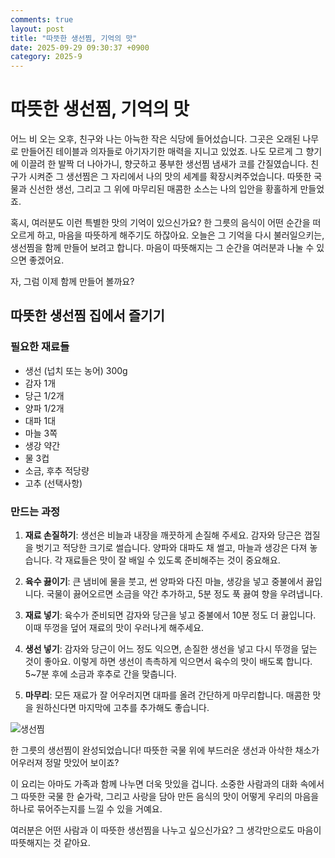 ```yaml
---
comments: true
layout: post
title: "따뜻한 생선찜, 기억의 맛"
date: 2025-09-29 09:30:37 +0900
category: 2025-9
---
```


# 따뜻한 생선찜, 기억의 맛

어느 비 오는 오후, 친구와 나는 아늑한 작은 식당에 들어섰습니다. 그곳은 오래된 나무로 만들어진 테이블과 의자들로 아기자기한 매력을 지니고 있었죠. 나도 모르게 그 향기에 이끌려 한 발짝 더 나아가니, 향긋하고 풍부한 생선찜 냄새가 코를 간질였습니다. 친구가 시켜준 그 생선찜은 그 자리에서 나의 맛의 세계를 확장시켜주었습니다. 따뜻한 국물과 신선한 생선, 그리고 그 위에 마무리된 매콤한 소스는 나의 입안을 황홀하게 만들었죠. 

혹시, 여러분도 이런 특별한 맛의 기억이 있으신가요? 한 그릇의 음식이 어떤 순간을 떠오르게 하고, 마음을 따뜻하게 해주기도 하잖아요. 오늘은 그 기억을 다시 불러일으키는, 생선찜을 함께 만들어 보려고 합니다. 마음이 따뜻해지는 그 순간을 여러분과 나눌 수 있으면 좋겠어요.

자, 그럼 이제 함께 만들어 볼까요?

## 따뜻한 생선찜 집에서 즐기기

### 필요한 재료들

- 생선 (넙치 또는 농어) 300g
- 감자 1개
- 당근 1/2개
- 양파 1/2개
- 대파 1대
- 마늘 3쪽
- 생강 약간
- 물 3컵
- 소금, 후추 적당량
- 고추 (선택사항)

### 만드는 과정

1. **재료 손질하기**: 생선은 비늘과 내장을 깨끗하게 손질해 주세요. 감자와 당근은 껍질을 벗기고 적당한 크기로 썰습니다. 양파와 대파도 채 썰고, 마늘과 생강은 다져 놓습니다. 각 재료들은 맛이 잘 배일 수 있도록 준비해주는 것이 중요해요.

2. **육수 끓이기**: 큰 냄비에 물을 붓고, 썬 양파와 다진 마늘, 생강을 넣고 중불에서 끓입니다. 국물이 끓어오르면 소금을 약간 추가하고, 5분 정도 푹 끓여 향을 우려냅니다.

3. **재료 넣기**: 육수가 준비되면 감자와 당근을 넣고 중불에서 10분 정도 더 끓입니다. 이때 뚜껑을 덮어 재료의 맛이 우러나게 해주세요.

4. **생선 넣기**: 감자와 당근이 어느 정도 익으면, 손질한 생선을 넣고 다시 뚜껑을 덮는 것이 좋아요. 이렇게 하면 생선이 촉촉하게 익으면서 육수의 맛이 배도록 합니다. 5~7분 후에 소금과 후추로 간을 맞춥니다.

5. **마무리**: 모든 재료가 잘 어우러지면 대파를 올려 간단하게 마무리합니다. 매콤한 맛을 원하신다면 마지막에 고추를 추가해도 좋습니다. 

![생선찜](https://www.themealdb.com/images/media/meals/vptqpw1511798500.jpg)


한 그릇의 생선찜이 완성되었습니다! 따뜻한 국물 위에 부드러운 생선과 아삭한 채소가 어우러져 정말 맛있어 보이죠? 

이 요리는 아마도 가족과 함께 나누면 더욱 맛있을 겁니다. 소중한 사람과의 대화 속에서 그 따뜻한 국물 한 숟가락, 그리고 사랑을 담아 만든 음식의 맛이 어떻게 우리의 마음을 하나로 묶어주는지를 느낄 수 있을 거예요. 

여러분은 어떤 사람과 이 따뜻한 생선찜을 나누고 싶으신가요? 그 생각만으로도 마음이 따뜻해지는 것 같아요.